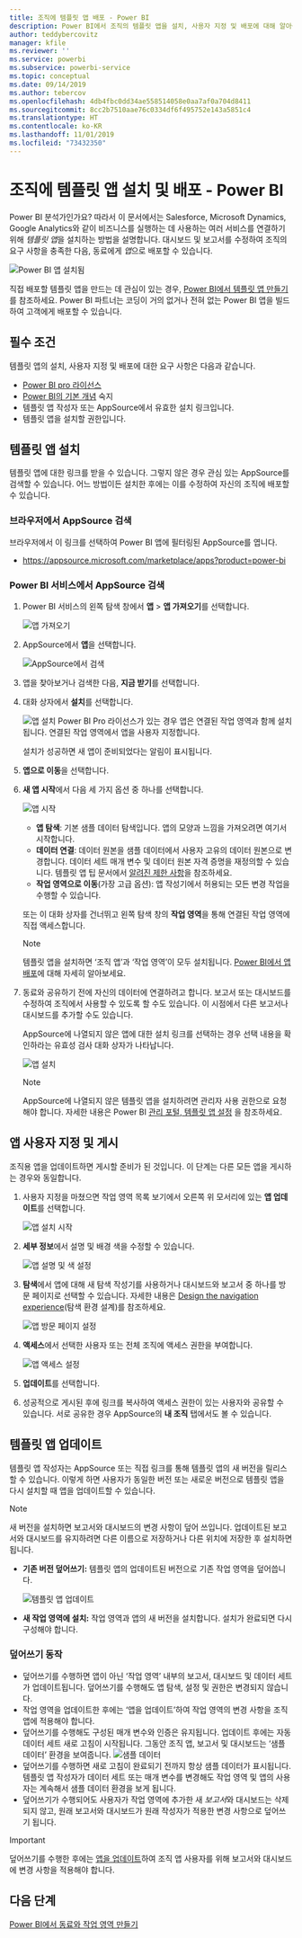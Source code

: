 ```yaml
---
title: 조직에 템플릿 앱 배포 - Power BI
description: Power BI에서 조직의 템플릿 앱을 설치, 사용자 지정 및 배포에 대해 알아봅니다.
author: teddybercovitz
manager: kfile
ms.reviewer: ''
ms.service: powerbi
ms.subservice: powerbi-service
ms.topic: conceptual
ms.date: 09/14/2019
ms.author: tebercov
ms.openlocfilehash: 4db4fbc0dd34ae558514058e0aa7af0a704d8411
ms.sourcegitcommit: 8cc2b7510aae76c0334df6f495752e143a5851c4
ms.translationtype: HT
ms.contentlocale: ko-KR
ms.lasthandoff: 11/01/2019
ms.locfileid: "73432350"
---
```

# <a name="install-and-distribute-template-apps-in-your-organization---power-bi"></a>조직에 템플릿 앱 설치 및 배포 - Power BI

Power BI 분석가인가요? 따라서 이 문서에서는 Salesforce, Microsoft Dynamics, Google Analytics와 같이 비즈니스를 실행하는 데 사용하는 여러 서비스를 연결하기 위해 *템플릿 앱*을 설치하는 방법을 설명합니다. 대시보드 및 보고서를 수정하여 조직의 요구 사항을 충족한 다음, 동료에게 *앱*으로 배포할 수 있습니다. 

![Power BI 앱 설치됨](media/service-template-apps-install-distribute/power-bi-get-apps.png)

직접 배포할 템플릿 앱을 만드는 데 관심이 있는 경우, [Power BI에서 템플릿 앱 만들기](service-template-apps-create.md)를 참조하세요. Power BI 파트너는 코딩이 거의 없거나 전혀 없는 Power BI 앱을 빌드하여 고객에게 배포할 수 있습니다. 

## <a name="prerequisites"></a>필수 조건  

템플릿 앱의 설치, 사용자 지정 및 배포에 대한 요구 사항은 다음과 같습니다. 

- [Power BI pro 라이선스](service-self-service-signup-for-power-bi.md)
- [Power BI의 기본 개념](service-basic-concepts.md) 숙지
- 템플릿 앱 작성자 또는 AppSource에서 유효한 설치 링크입니다. 
- 템플릿 앱을 설치할 권한입니다. 

## <a name="install-a-template-app"></a>템플릿 앱 설치

템플릿 앱에 대한 링크를 받을 수 있습니다. 그렇지 않은 경우 관심 있는 AppSource를 검색할 수 있습니다. 어느 방법이든 설치한 후에는 이를 수정하여 자신의 조직에 배포할 수 있습니다.

### <a name="search-appsource-from-a-browser"></a>브라우저에서 AppSource 검색

브라우저에서 이 링크를 선택하여 Power BI 앱에 필터링된 AppSource를 엽니다.

- https://appsource.microsoft.com/marketplace/apps?product=power-bi

### <a name="search-appsource-from-the-power-bi-service"></a>Power BI 서비스에서 AppSource 검색

1. Power BI 서비스의 왼쪽 탐색 창에서 **앱** > **앱 가져오기**를 선택합니다.

    ![앱 가져오기](media/service-template-apps-install-distribute/power-bi-get-apps-arrow.png)

2. AppSource에서 **앱**을 선택합니다.

    ![AppSource에서 검색](media/service-template-apps-install-distribute/power-bi-appsource.png)

3. 앱을 찾아보거나 검색한 다음, **지금 받기**를 선택합니다.

4. 대화 상자에서 **설치**를 선택합니다.

    ![앱 설치](media/service-template-apps-install-distribute/power-install-dialog.png) Power BI Pro 라이선스가 있는 경우 앱은 연결된 작업 영역과 함께 설치됩니다. 연결된 작업 영역에서 앱을 사용자 지정합니다.

    설치가 성공하면 새 앱이 준비되었다는 알림이 표시됩니다.
4. **앱으로 이동**을 선택합니다.
5. **새 앱 시작**에서 다음 세 가지 옵션 중 하나를 선택합니다.

    ![앱 시작](media/service-template-apps-create/power-bi-template-app-get-started.png)

    - **앱 탐색**: 기본 샘플 데이터 탐색입니다. 앱의 모양과 느낌을 가져오려면 여기서 시작합니다. 
    - **데이터 연결**: 데이터 원본을 샘플 데이터에서 사용자 고유의 데이터 원본으로 변경합니다. 데이터 세트 매개 변수 및 데이터 원본 자격 증명을 재정의할 수 있습니다. 템플릿 앱 팁 문서에서 [알려진 제한 사항](service-template-apps-tips.md#known-limitations)을 참조하세요. 
    - **작업 영역으로 이동**(가장 고급 옵션): 앱 작성기에서 허용되는 모든 변경 작업을 수행할 수 있습니다.

    또는 이 대화 상자를 건너뛰고 왼쪽 탐색 창의 **작업 영역**을 통해 연결된 작업 영역에 직접 액세스합니다.
    >[!NOTE]
    >템플릿 앱을 설치하면 ‘조직 앱’과 ‘작업 영역’이 모두 설치됩니다. [Power BI에서 앱 배포](service-create-distribute-apps.md)에 대해 자세히 알아보세요.
 
6. 동료와 공유하기 전에 자신의 데이터에 연결하려고 합니다. 보고서 또는 대시보드를 수정하여 조직에서 사용할 수 있도록 할 수도 있습니다. 이 시점에서 다른 보고서나 대시보드를 추가할 수도 있습니다.

   AppSource에 나열되지 않은 앱에 대한 설치 링크를 선택하는 경우 선택 내용을 확인하라는 유효성 검사 대화 상자가 나타납니다.

   ![앱 설치](media/service-template-apps-install-distribute/power-install-unvalidated-dialog.png)

   >[!NOTE]
   >AppSource에 나열되지 않은 템플릿 앱을 설치하려면 관리자 사용 권한으로 요청해야 합니다. 자세한 내용은 Power BI [관리 포털, 템플릿 앱 설정](service-admin-portal.md#template-apps-settings) 을 참조하세요.

## <a name="customize-and-publish-the-app"></a>앱 사용자 지정 및 게시

조직용 앱을 업데이트하면 게시할 준비가 된 것입니다. 이 단계는 다른 모든 앱을 게시하는 경우와 동일합니다.

1. 사용자 지정을 마쳤으면 작업 영역 목록 보기에서 오른쪽 위 모서리에 있는 **앱 업데이트**를 선택합니다.  

    ![앱 설치 시작](media/service-template-apps-install-distribute/power-bi-start-install-app.png)

2. **세부 정보**에서 설명 및 배경 색을 수정할 수 있습니다.

   ![앱 설명 및 색 설정](media/service-template-apps-install-distribute/power-bi-install-app-details.png)

3. **탐색**에서 앱에 대해 새 탐색 작성기를 사용하거나 대시보드와 보고서 중 하나를 방문 페이지로 선택할 수 있습니다. 자세한 내용은 [Design the navigation experience](service-create-distribute-apps.md#design-the-navigation-experience)(탐색 환경 설계)를 참조하세요.

   ![앱 방문 페이지 설정](media/service-template-apps-install-distribute/power-bi-install-app-content.png)

4. **액세스**에서 선택한 사용자 또는 전체 조직에 액세스 권한을 부여합니다.  

   ![앱 액세스 설정](media/service-template-apps-install-distribute/power-bi-install-access.png)

5. **업데이트**를 선택합니다. 

6. 성공적으로 게시된 후에 링크를 복사하여 액세스 권한이 있는 사용자와 공유할 수 있습니다. 서로 공유한 경우 AppSource의 **내 조직** 탭에서도 볼 수 있습니다.

## <a name="update-a-template-app"></a>템플릿 앱 업데이트

템플릿 앱 작성자는 AppSource 또는 직접 링크를 통해 템플릿 앱의 새 버전을 릴리스할 수 있습니다. 이렇게 하면 사용자가 동일한 버전 또는 새로운 버전으로 템플릿 앱을 다시 설치할 때 앱을 업데이트할 수 있습니다.

  >[!NOTE]
  >새 버전을 설치하면 보고서와 대시보드의 변경 사항이 덮어 쓰입니다. 업데이트된 보고서와 대시보드를 유지하려면 다른 이름으로 저장하거나 다른 위치에 저장한 후 설치하면 됩니다.

- **기존 버전 덮어쓰기:** 템플릿 앱의 업데이트된 버전으로 기존 작업 영역을 덮어씁니다.

   ![템플릿 앱 업데이트](media/service-template-apps-install-distribute/power-bi-update-app-overwrite.png)

- **새 작업 영역에 설치:** 작업 영역과 앱의 새 버전을 설치합니다. 설치가 완료되면 다시 구성해야 합니다.

### <a name="overwrite-behavior"></a>덮어쓰기 동작

* 덮어쓰기를 수행하면 앱이 아닌 ‘작업 영역’ 내부의 보고서, 대시보드 및 데이터 세트가 업데이트됩니다. 덮어쓰기를 수행해도 앱 탐색, 설정 및 권한은 변경되지 않습니다.
* 작업 영역을 업데이트한 후에는 ‘앱을 업데이트’하여 작업 영역의 변경 사항을 조직 앱에 적용해야 합니다.
* 덮어쓰기를 수행해도 구성된 매개 변수와 인증은 유지됩니다. 업데이트 후에는 자동 데이터 세트 새로 고침이 시작됩니다. 그동안 조직 앱, 보고서 및 대시보드는 ‘샘플 데이터’ 환경을 보여줍니다.
  ![샘플 데이터](media/service-template-apps-install-distribute/power-bi-sample-data.png)
* 덮어쓰기를 수행하면 새로 고침이 완료되기 전까지 항상 샘플 데이터가 표시됩니다. 템플릿 앱 작성자가 데이터 세트 또는 매개 변수를 변경해도 작업 영역 및 앱의 사용자는 계속해서 샘플 데이터 환경을 보게 됩니다.
* 덮어쓰기가 수행되어도 사용자가 작업 영역에 추가한 새 *보고서*와 대시보드는 삭제되지 않고, 원래 보고서와 대시보드가 원래 작성자가 적용한 변경 사항으로 덮어쓰기 됩니다.

>[!IMPORTANT]
>덮어쓰기를 수행한 후에는 [앱을 업데이트](#customize-and-publish-the-app)하여 조직 앱 사용자를 위해 보고서와 대시보드에 변경 사항을 적용해야 합니다.

## <a name="next-steps"></a>다음 단계

[Power BI에서 동료와 작업 영역 만들기](service-create-workspaces.md)

